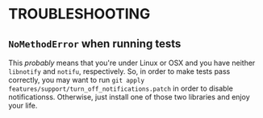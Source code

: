 TROUBLESHOOTING
===============

`NoMethodError` when running tests
----------------------------------
This *probably* means that you're under Linux or OSX and you have neither `libnotify` and `notifu`, respectively.
So, in order to make tests pass correctly, you may want to run `git apply features/support/turn_off_notifications.patch` in order to disable notificationss.
Otherwise, just install one of those two libraries and enjoy your life.
